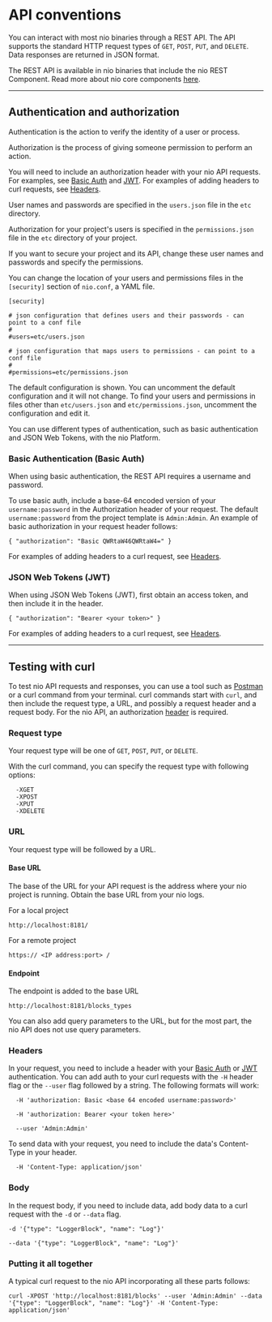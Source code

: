 # API conventions

You can interact with most nio binaries through a REST API. The API supports the standard HTTP request types of `GET`, `POST`, `PUT`, and `DELETE`. Data responses are returned in JSON format.

The REST API is available in nio binaries that include the nio REST Component. Read more about nio core components [here](/binaries/components.md).

---

## Authentication and authorization

Authentication is the action to verify the identity of a user or process.

Authorization is the process of giving someone permission to perform an action.

You will need to include an authorization header with your nio API requests. For examples, see [Basic Auth](#basic-authentication-basic-auth) and [JWT](#json-web-tokens-jwt). For examples of adding headers to curl requests, see [Headers](#headers).

User names and passwords are specified in the `users.json` file in the `etc` directory.

Authorization for your project's users is specified in the `permissions.json` file in the `etc` directory of your project.

If you want to secure your project and its API, change these user names and passwords and specify the permissions.

You can change the location of your users and permissions files in the `[security]` section of `nio.conf`, a YAML file.

```
[security]

# json configuration that defines users and their passwords - can point to a conf file
#
#users=etc/users.json

# json configuration that maps users to permissions - can point to a conf file
#
#permissions=etc/permissions.json
```

The default configuration is shown. You can uncomment the default configuration and it will not change. To find your users and permissions in files other than `etc/users.json` and `etc/permissions.json`, uncomment the configuration and edit it.

You can use different types of authentication, such as basic authentication and JSON Web Tokens, with the nio Platform.

### Basic Authentication (Basic Auth)

When using basic authentication, the REST API requires a username and password.

To use basic auth, include a base-64 encoded version of your `username:password` in the Authorization header of your request. The default `username:password` from the project template is `Admin:Admin`. An example of basic authorization in your request header follows:

`{ "authorization": "Basic QWRtaW46QWRtaW4=" }`

For examples of adding headers to a curl request, see  [Headers](#headers).

### JSON Web Tokens (JWT)

When using JSON Web Tokens (JWT), first obtain an access token, and then include it in the header.

`{ "authorization": "Bearer <your token>" }`

For examples of adding headers to a curl request, see [Headers](#headers).

---

## Testing with curl

To test nio API requests and responses, you can use a tool such as [Postman](https://www.getpostman.com/) or a curl command from your terminal. curl commands start with `curl`, and then include the request type, a URL, and possibly a request header and a request body. For the nio API, an authorization [header](#headers) is required.

### Request type
Your request type will be one of `GET`, `POST`, `PUT`, or `DELETE`.

With the curl command, you can specify the request type with following options:

      -XGET
      -XPOST
      -XPUT
      -XDELETE

### URL
Your request type will be followed by a URL.

#### Base URL
The base of the URL for your API request is the address where your nio project is running. Obtain the base URL from your nio logs.

For a local project

    http://localhost:8181/

For a remote project

    https:// <IP address:port> /

#### Endpoint

The endpoint is added to the base URL

    http://localhost:8181/blocks_types

You can also add query parameters to the URL, but for the most part, the nio API does not use query parameters.

### Headers

In your request, you need to include a header with your [Basic Auth](#basic-authentication-basic-auth) or [JWT](#json-web-tokens-jwt) authentication. You can add auth to your curl requests with the `-H` header flag or the `--user` flag followed by a string. The following formats will work:

      -H 'authorization: Basic <base 64 encoded username:password>'

      -H 'authorization: Bearer <your token here>'

      --user 'Admin:Admin'

To send data with your request, you need to include the data's Content-Type in your header.

      -H 'Content-Type: application/json'

### Body

In the request body, if you need to include data, add body data to a curl request with the `-d` or `--data` flag.

    -d '{"type": "LoggerBlock", "name": "Log"}'

    --data '{"type": "LoggerBlock", "name": "Log"}'


### Putting it all together

A typical curl request to the nio API incorporating all these parts follows:

    curl -XPOST 'http://localhost:8181/blocks' --user 'Admin:Admin' --data '{"type": "LoggerBlock", "name": "Log"}' -H 'Content-Type: application/json'
